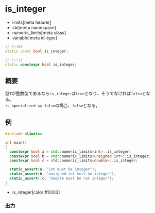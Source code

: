 # is_integer
* limits[meta header]
* std[meta namespace]
* numeric_limits[meta class]
* variable[meta id-type]

```cpp
// C++03
static const bool is_integer;

// C++11
static constexpr bool is_integer;
```

## 概要
型`T`が整数型であるなら`is_integer`は`true`となり、そうでなければ`false`となる。  
`is_specialized == false`の場合、`false`となる。


## 例
```cpp example
#include <limits>

int main()
{
  constexpr bool a = std::numeric_limits<int>::is_integer;
  constexpr bool b = std::numeric_limits<unsigned int>::is_integer;
  constexpr bool c = std::numeric_limits<double>::is_integer;

  static_assert(a, "int must be integer");
  static_assert(b, "unsigned int must be integer");
  static_assert(!c, "double must be not integer");
}
```
* is_integer[color ff0000]

### 出力
```
```


